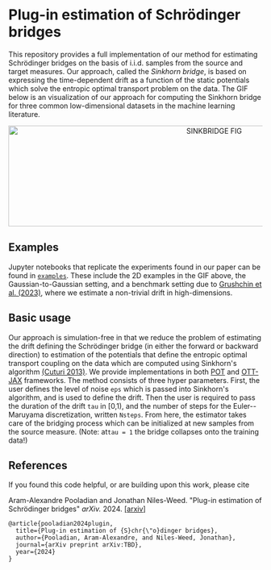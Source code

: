 # Plug-in estimation of Schrödinger bridges 

This repository provides a full implementation of our method for estimating Schrödinger bridges on the basis of i.i.d. samples from the source and target measures. Our approach, called the *Sinkhorn bridge*, is based on expressing the time-dependent drift as a function of the static potentials which solve the entropic optimal transport problem on the data. The GIF below is an visualization of our approach for computing the Sinkhorn bridge for three common low-dimensional datasets in the machine learning literature.

<p align="center">
<img align="middle" src="./assets/sinkhornbridge.gif" alt="SINKBRIDGE FIG" width="800" height="200" />
</p>

## Examples
Jupyter notebooks that replicate the experiments found in our paper can be found in [`examples`](./examples). These include the 2D examples in the GIF above, the Gaussian-to-Gaussian setting, and a benchmark setting due to [Grushchin et al. (2023)](https://github.com/ngushchin/EntropicOTBenchmark), where we estimate a non-trivial drift in high-dimensions.   

## Basic usage
Our approach is simulation-free in that we reduce the problem of estimating the drift defining the Schrödinger bridge (in either the forward or backward direction) to estimation of the potentials that define the entropic optimal transport coupling on the data which are computed using Sinkhorn's algorithm [(Cuturi 2013)](https://papers.nips.cc/paper_files/paper/2013/file/af21d0c97db2e27e13572cbf59eb343d-Paper.pdf). We provide implementations in both [POT](https://pythonot.github.io/) and [OTT-JAX](https://ott-jax.readthedocs.io/en/latest/) frameworks. The method consists of three hyper parameters. First, the user defines the level of noise `eps` which is passed into Sinkhorn's algorithm, and is used to define the drift. Then the user is required to pass the duration of the drift `tau` in [0,1), and the number of steps for the Euler--Maruyama discretization, written `Nsteps`. From here, the estimator takes care of the bridging process which can be initialized at new samples from the source measure. (Note: at`tau = 1` the bridge collapses onto the training data!)

## References

If you found this code helpful, or are building upon this work, please cite 

Aram-Alexandre Pooladian and Jonathan Niles-Weed. "Plug-in estimation of Schrödinger bridges" *arXiv.* 2024. [[arxiv]](https://arxiv.org/abs/TBD)

```
@article{pooladian2024plugin,
  title={Plug-in estimation of {S}chr{\"o}dinger bridges},
  author={Pooladian, Aram-Alexandre, and Niles-Weed, Jonathan},
  journal={arXiv preprint arXiv:TBD},
  year={2024}
}
```
